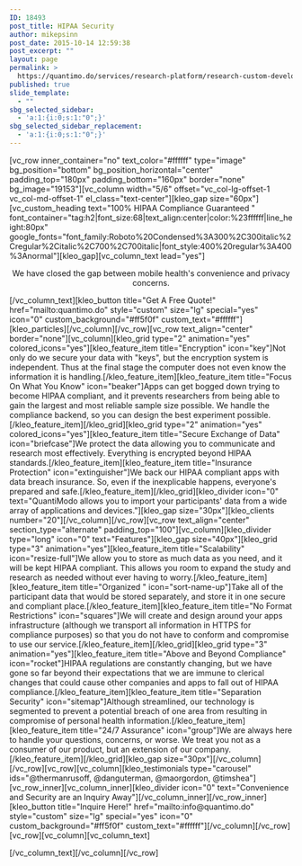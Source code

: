 ```yaml
---
ID: 18493
post_title: HIPAA Security
author: mikepsinn
post_date: 2015-10-14 12:59:38
post_excerpt: ""
layout: page
permalink: >
  https://quantimo.do/services/research-platform/research-custom-development/hipaa-security/
published: true
slide_template:
  - ""
sbg_selected_sidebar:
  - 'a:1:{i:0;s:1:"0";}'
sbg_selected_sidebar_replacement:
  - 'a:1:{i:0;s:1:"0";}'
---
```

[vc_row inner_container="no" text_color="#ffffff" type="image" bg_position="bottom" bg_position_horizontal="center" padding_top="180px" padding_bottom="160px" border="none" bg_image="19153"][vc_column width="5/6" offset="vc_col-lg-offset-1 vc_col-md-offset-1" el_class="text-center"][kleo_gap size="60px"][vc_custom_heading text="100% HIPAA Compliance Guaranteed " font_container="tag:h2|font_size:68|text_align:center|color:%23ffffff|line_height:80px" google_fonts="font_family:Roboto%20Condensed%3A300%2C300italic%2Cregular%2Citalic%2C700%2C700italic|font_style:400%20regular%3A400%3Anormal"][kleo_gap][vc_column_text lead="yes"]
<p style="text-align: center;">We have closed the gap between mobile health's convenience and privacy concerns.</p>
[/vc_column_text][kleo_button title="Get A Free Quote!" href="mailto:quantimo.do" style="custom" size="lg" special="yes" icon="0" custom_background="#ff5f0f" custom_text="#ffffff"][kleo_particles][/vc_column][/vc_row][vc_row text_align="center" border="none"][vc_column][kleo_grid type="2" animation="yes" colored_icons="yes"][kleo_feature_item title="Encryption" icon="key"]Not only do we secure your data with "keys", but the encryption system is independent. Thus at the final stage the computer does not even know the information it is handling.[/kleo_feature_item][kleo_feature_item title="Focus On What You Know" icon="beaker"]Apps can get bogged down trying to become HIPAA compliant, and it prevents researchers from being able to gain the largest and most reliable sample size possible. We handle the compliance backend, so you can design the best experiment possible.[/kleo_feature_item][/kleo_grid][kleo_grid type="2" animation="yes" colored_icons="yes"][kleo_feature_item title="Secure Exchange of Data" icon="briefcase"]We protect the data allowing you to communicate and research most effectively. Everything is encrypted beyond HIPAA standards.[/kleo_feature_item][kleo_feature_item title="Insurance Protection" icon="extinguisher"]We back our HIPAA compliant apps with data breach insurance. So, even if the inexplicable happens, everyone's prepared and safe.[/kleo_feature_item][/kleo_grid][kleo_divider icon="0" text="QuantiModo allows you to import your participants' data from a wide array of applications and devices."][kleo_gap size="30px"][kleo_clients number="20"][/vc_column][/vc_row][vc_row text_align="center" section_type="alternate" padding_top="100"][vc_column][kleo_divider type="long" icon="0" text="Features"][kleo_gap size="40px"][kleo_grid type="3" animation="yes"][kleo_feature_item title="Scalability" icon="resize-full"]We allow you to store as much data as you need, and it will be kept HIPAA compliant. This allows you room to expand the study and research as needed without ever having to worry.[/kleo_feature_item][kleo_feature_item title="Organized " icon="sort-name-up"]Take all of the participant data that would be stored separately, and store it in one secure and compliant place.[/kleo_feature_item][kleo_feature_item title="No Format Restrictions" icon="squares"]We will create and design around your apps infrastructure (although we transport all information in HTTPS for compliance purposes) so that you do not have to conform and compromise to use our service.[/kleo_feature_item][/kleo_grid][kleo_grid type="3" animation="yes"][kleo_feature_item title="Above and Beyond Compliance" icon="rocket"]HIPAA regulations are constantly changing, but we have gone so far beyond their expectations that we are immune to clerical changes that could cause other companies and apps to fall out of HIPAA compliance.[/kleo_feature_item][kleo_feature_item title="Separation Security" icon="sitemap"]Although streamlined, our technology is segmented to prevent a potential breach of one area from resulting in compromise of personal health information.[/kleo_feature_item][kleo_feature_item title="24/7 Assurance" icon="group"]We are always here to handle your questions, concerns, or worse. We treat you not as a consumer of our product, but an extension of our company.[/kleo_feature_item][/kleo_grid][kleo_gap size="30px"][/vc_column][/vc_row][vc_row][vc_column][kleo_testimonials type="carousel" ids="@thermanrusoff, @danguterman, @maorgordon, @timshea"][vc_row_inner][vc_column_inner][kleo_divider icon="0" text="Convenience and Security are an Inquiry Away"][/vc_column_inner][/vc_row_inner][kleo_button title="Inquire Here!" href="mailto:info@quantimo.do" style="custom" size="lg" special="yes" icon="0" custom_background="#ff5f0f" custom_text="#ffffff"][/vc_column][/vc_row][vc_row][vc_column][vc_column_text]

[/vc_column_text][/vc_column][/vc_row]